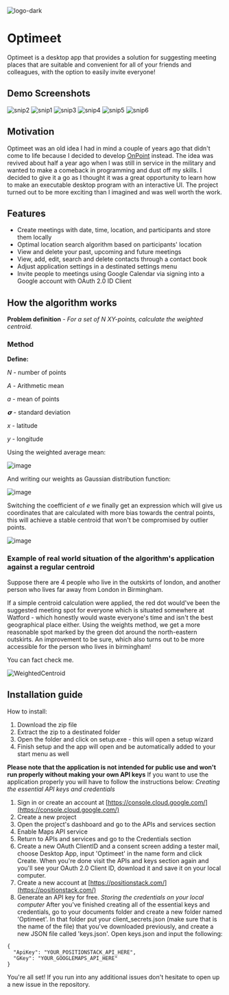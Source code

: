 
![logo-dark](https://github.com/Excustic/Optimeet/assets/47672175/934b33a6-9b5e-4f8d-8b86-fdb5889b1639)
# Optimeet
Optimeet is a desktop app that provides a solution for suggesting meeting places that are suitable and convenient for all of your friends and colleagues, with the option to easily invite everyone!
## Demo Screenshots
![snip2](https://github.com/Excustic/Optimeet/assets/47672175/2917fc61-3955-4741-9dfd-65b5180b3b6a)
![snip1](https://github.com/Excustic/Optimeet/assets/47672175/d372491f-a0a9-4a76-b881-d2a9defd7132)
![snip3](https://github.com/Excustic/Optimeet/assets/47672175/ae73fe29-1a84-4cd3-bb02-42a9d2a5117b)
![snip4](https://github.com/Excustic/Optimeet/assets/47672175/b24925e7-b9fd-4e7f-8661-b17f9be774c8)
![snip5](https://github.com/Excustic/Optimeet/assets/47672175/ea4cf047-343e-4d36-b2e6-a18c8d835175)
![snip6](https://github.com/Excustic/Optimeet/assets/47672175/e8453c4b-8c2f-4285-b97a-11747214ddf0)

## Motivation 
Optimeet was an old idea I had in mind a couple of years ago that didn't come to life because I decided to develop [OnPoint](https://github.com/Excustic/OnPointML-public-) instead. 
The idea was revived about half a year ago when I was still in service in the military and wanted to make a comeback in programming and dust off my skills. I decided to give it a go as I thought it was a 
great opportunity to learn how to make an executable desktop program with an interactive UI. The project turned out to be more exciting than I imagined and was well worth the work.

## Features 
+ Create meetings with date, time, location, and participants and store them locally
+ Optimal location search algorithm based on participants' location
+ View and delete your past, upcoming and future meetings
+ View, add, edit, search and delete contacts through a contact book
+ Adjust application settings in a destinated settings menu
+ Invite people to meetings using Google Calendar via signing into a Google account with OAuth 2.0 ID Client

## How the algorithm works 

**Problem definition** - *For a set of N  XY-points, calculate the weighted centroid.*

### Method

**Define:**

*N* - number of points

*A* - Arithmetic mean

*a* - mean of points

*𝞂* - standard deviation

*x* - latitude

*y* - longitude

Using the weighted average mean:

![image](https://github.com/Excustic/Optimeet/assets/47672175/12a355fb-d662-4e85-ac63-c708aa7252f6)

And writing our weights as Gaussian distribution function:

![image](https://github.com/Excustic/Optimeet/assets/47672175/fb846162-2f5f-4e84-ba1b-7a14ceeef295)

Switching the coefficient of _e_ we finally get an expression which will give us coordinates that are calculated with more bias towards the central points, this will achieve a stable centroid that won't be compromised by outlier points.

![image](https://github.com/Excustic/Optimeet/assets/47672175/a4ceaf3d-7d61-46ac-ac3c-5ae827f8c069)

### Example of real world situation of the algorithm's application against a regular centroid

Suppose there are 4 people who live in the outskirts of london, and another person who lives far away from London in Birmingham.

If a simple centroid calculation were applied, the red dot would've been the suggested meeting spot for everyone which is situated somewhere at Watford - which honestly would waste everyone's time and isn't the best geographical place either.
Using the weights method, we get a more reasonable spot marked by the green dot around the north-eastern outskirts. An improvement to be sure, which also turns out to be more accessible for the person who lives in birmingham! 

You can fact check me.

![WeightedCentroid](https://github.com/Excustic/Optimeet/assets/47672175/fd340f4c-3f23-4a5a-9559-ac9d3dd5c397)

## Installation guide

How to install:

1. Download the zip file
2. Extract the zip to a destinated folder
3. Open the folder and click on setup.exe - this will open a setup wizard
4. Finish setup and the app will open and be automatically added to your start menu as well

**Please note that the application is not intended for public use and won't run properly without making your own API keys**
If you want to use the application properly you will have to follow the instructions below:
_Creating the essential API keys and credentials_
1. Sign in or create an account at [https://console.cloud.google.com/](https://console.cloud.google.com/)
2. Create a new project
3. Open the project's dashboard and go to the APIs and services section
4. Enable Maps API service
5. Return to APIs and services and go to the Credentials section
6. Create a new OAuth ClientID and a consent screen adding a tester mail, choose Desktop App, input 'Optimeet' in the name form and click Create. When you're done visit the APIs and keys section again and you'll see your OAuth 2.0 Client ID, download it and save it on your local computer.
7. Create a new account at [https://positionstack.com/](https://positionstack.com/)
8. Generate an API key for free.
_Storing the credentials on your local computer_ 
After you've finished creating all of the essential keys and credentials, go to your documents folder and create a new folder named 'Optimeet'. In that folder put your client_secrets.json (make sure that is the name of the file) that you've downloaded previously, and create a new JSON file called 'keys.json'. Open keys.json and input the following: 
```
{
  "ApiKey": "YOUR_POSITIONSTACK_API_HERE",
  "GKey": "YOUR_GOOGLEMAPS_API_HERE"
}
```
You're all set! If you run into any additional issues don't hesitate to open up a new issue in the repository.

